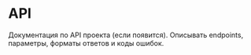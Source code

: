 # API

Документация по API проекта (если появится). Описывать endpoints, параметры, форматы ответов и коды ошибок.
